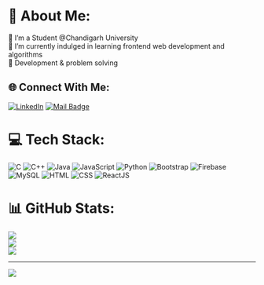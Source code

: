 # 💫 About Me:
🔭 I’m a Student @Chandigarh University<br>🌱 I’m currently indulged in learning frontend web development and algorithms<br>💬 Development & problem solving 


## 🌐 Connect With Me:
 [![LinkedIn](https://img.shields.io/badge/LinkedIn-%230077B5.svg?logo=linkedin&logoColor=white)](https://www.linkedin.com/in/annapurna-mishra-259915230/) 
[![Mail Badge](https://img.shields.io/badge/-bastenahamad-c0392b?style=flat&labelColor=c0392b&logo=gmail&logoColor=white)](mailto:mishraannapurna859@gmail.com) 

# 💻 Tech Stack:
![C](https://img.shields.io/badge/c-%2300599C.svg?style=for-the-badge&logo=c&logoColor=white) ![C++](https://img.shields.io/badge/c++-%2300599C.svg?style=for-the-badge&logo=c%2B%2B&logoColor=white) ![Java](https://img.shields.io/badge/java-%23ED8B00.svg?style=for-the-badge&logo=openjdk&logoColor=white) ![JavaScript](https://img.shields.io/badge/javascript-%23323330.svg?style=for-the-badge&logo=javascript&logoColor=%23F7DF1E) ![Python](https://img.shields.io/badge/python-3670A0?style=for-the-badge&logo=python&logoColor=ffdd54) ![Bootstrap](https://img.shields.io/badge/bootstrap-%238511FA.svg?style=for-the-badge&logo=bootstrap&logoColor=white) ![Firebase](https://img.shields.io/badge/Firebase-039BE5?style=for-the-badge&logo=Firebase&logoColor=white) ![MySQL](https://img.shields.io/badge/mysql-%2300000f.svg?style=for-the-badge&logo=mysql&logoColor=white) ![HTML](https://img.shields.io/badge/HTML-%2300599C.svg?style=for-the-badge&logo=HTML%2B%2B&logoColor=white) ![CSS](https://img.shields.io/badge/CSS-%2300599C.svg?style=for-the-badge&logo=CSS&logoColor=white) ![ReactJS](https://img.shields.io/badge/reactjs-3670A0?style=for-the-badge&logo=reactjs&logoColor=blue) 
# 📊 GitHub Stats:
![](https://github-readme-stats.vercel.app/api?username=Annapurna0311&theme=dark&hide_border=false&include_all_commits=false&count_private=false)<br/>
![](https://github-readme-streak-stats.herokuapp.com/?user=Annapurna0311&theme=dark&hide_border=false)<br/>
![](https://github-readme-stats.vercel.app/api/top-langs/?username=Annapurna0311&theme=dark&hide_border=false&include_all_commits=false&count_private=false&layout=compact)

---
[![](https://visitcount.itsvg.in/api?id=Annapurna0311&icon=0&color=0)](https://visitcount.itsvg.in)

<!-- Proudly created with GPRM ( https://gprm.itsvg.in ) -->
